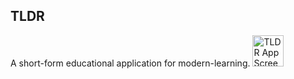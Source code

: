 ## TLDR 
A short-form educational application for modern-learning. 
<img src="https://github.com/user-attachments/assets/bfcfb14a-20e2-414e-abd6-ea66eaebabc1" width="50" alt="TLDR App Screenshot">
